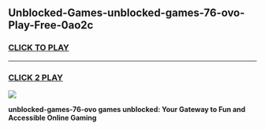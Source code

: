 
## Unblocked-Games-unblocked-games-76-ovo-Play-Free-0ao2c
<h3>
<a href="https://premium76.site?title=unblocked-games-76-ovo&ref=17A">CLICK TO PLAY</a></h3>
<hr>

<h3>
<a href="https://premium76.site?title=unblocked-games-76-ovo&ref=17A">CLICK 2 PLAY</a>
  
</h3>

<a href="https://premium76.site?title=unblocked-games-76-ovo&ref=17A"><img src="https://clearcache.store/games.png"></a>


**unblocked-games-76-ovo games unblocked: Your Gateway to Fun and Accessible Online Gaming**
